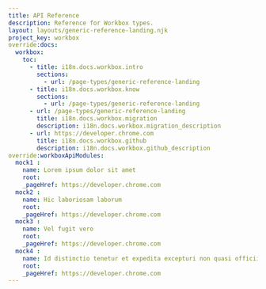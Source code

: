 ```yaml
---
title: API Reference
description: Reference for Workbox types.
layout: layouts/generic-reference-landing.njk
project_key: workbox
override:docs:
  workbox:
    toc:
      - title: i18n.docs.workbox.intro
        sections:
          - url: /page-types/generic-reference-landing
      - title: i18n.docs.workbox.know
        sections:
          - url: /page-types/generic-reference-landing
      - url: /page-types/generic-reference-landing
        title: i18n.docs.workbox.migration
        description: i18n.docs.workbox.migration_description
      - url: https://developer.chrome.com
        title: i18n.docs.workbox.github
        description: i18n.docs.workbox.github_description
override:workboxApiModules:
  mock1 :
    name: Lorem ipsum dolor sit amet
    root:
    _pageHref: https://developer.chrome.com
  mock2 :
    name: Hic laboriosam laborum
    root:
    _pageHref: https://developer.chrome.com
  mock3 :
    name: Vel fugit vero
    root:
    _pageHref: https://developer.chrome.com
  mock4 :
    name: Id distinctio tenetur et expedita excepturi non quasi officiis
    root:
    _pageHref: https://developer.chrome.com
---
```

